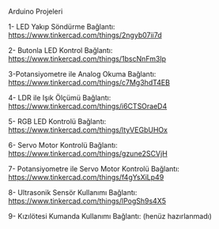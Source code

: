 Arduino Projeleri


1- LED Yakıp Söndürme
Bağlantı: https://www.tinkercad.com/things/2ngyb07ii7d

2- Butonla LED Kontrol
Bağlantı: https://www.tinkercad.com/things/1bscNnFm3Ip

3-Potansiyometre ile Analog Okuma
Bağlantı: https://www.tinkercad.com/things/c7Mg3hdT4EB

4- LDR ile Işık Ölçümü
Bağlantı: https://www.tinkercad.com/things/i6CTSOraeD4

5- RGB LED Kontrolü
Bağlantı: https://www.tinkercad.com/things/ltyVEGbUHOx

6- Servo Motor Kontrolü
Bağlantı: https://www.tinkercad.com/things/gzune2SCVjH

7- Potansiyometre ile Servo Motor Kontrolü
Bağlantı: https://www.tinkercad.com/things/f4gYsXiLp49

8- Ultrasonik Sensör Kullanımı
Bağlantı: https://www.tinkercad.com/things/lPogSh9s4X5

9- Kızılötesi Kumanda Kullanımı
Bağlantı: (henüz hazırlanmadı)
